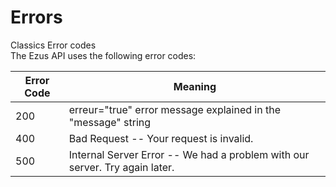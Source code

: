 # Errors

<aside class="notice">
Classics Error codes
</aside>
The Ezus API uses the following error codes:

| Error Code | Meaning                                                                     |
| ---------- | --------------------------------------------------------------------------- |
| 200        | erreur="true" error message explained in the "message" string               |
| 400        | Bad Request -- Your request is invalid.                                     |
| 500        | Internal Server Error -- We had a problem with our server. Try again later. |
